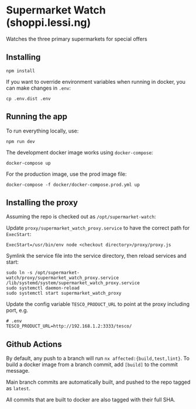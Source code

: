 # Supermarket Watch (shoppi.lessi.ng)

Watches the three primary supermarkets for special offers

## Installing

```shell
npm install
```

If you want to override environment variables when running in docker,
you can make changes in `.env`:

```shell
cp .env.dist .env
```

## Running the app

To run everything locally, use:

```shell
npm run dev
```

The development docker image works using `docker-compose`:

```shell
docker-compose up
```

For the production image, use the prod image file:

```shell
docker-compose -f docker/docker-compose.prod.yml up
```

## Installing the proxy

Assuming the repo is checked out as `/opt/supermarket-watch`:

Update `proxy/supermarket_watch_proxy.service` to have the correct path for `ExecStart`:

```
ExecStart=/usr/bin/env node <checkout directory>/proxy/proxy.js
```

Symlink the service file into the service directory, then reload services and start:

```shell
sudo ln -s /opt/supermarket-watch/proxy/supermarket_watch_proxy.service /lib/systemd/system/supermarket_watch_proxy.service
sudo systemctl daemon-reload
sudo systemctl start supermarket_watch_proxy
```

Update the config variable `TESCO_PRODUCT_URL` to point at the proxy including port, e.g.

```
# .env
TESCO_PRODUCT_URL=http://192.168.1.2:3333/tesco/
```

## Github Actions

By default, any push to a branch will run `nx affected:{build,test,lint}`.
To build a docker image from a branch commit, add `[build]` to the commit message.

Main branch commits are automatically built, and pushed to the repo tagged as `latest`.

All commits that are built to docker are also tagged with their full SHA.
